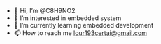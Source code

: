 - 👋 Hi, I’m @C8H9NO2
- 👀 I’m interested in embedded system
- 🌱 I’m currently learning embedded development
- 📫 How to reach me lour193certai@gmail.com

<!---
C8H9NO2/C8H9NO2 is a ✨ special ✨ repository because its `README.md` (this file) appears on your GitHub profile.
You can click the Preview link to take a look at your changes.
--->

